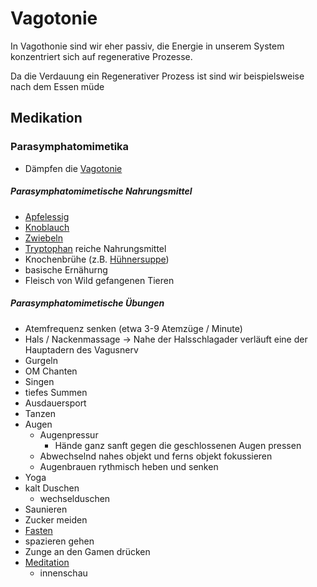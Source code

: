 # Vagotonie
In Vagothonie sind wir eher passiv, die Energie in unserem System konzentriert sich auf regenerative Prozesse.

Da die Verdauung ein Regenerativer Prozess ist sind wir beispielsweise nach dem Essen müde

## Medikation
		
### Parasymphatomimetika
- Dämpfen die [Vagotonie](#Vagotonie)

##### Parasymphatomimetische Nahrungsmittel
- [Apfelessig](../../../../Stoffe/Rohstoffe/Apfelessig.md#Apfelessig)
- [Knoblauch](../../../../Stoffe/Rohstoffe/Knoblauch.md#Knoblauch)
- [Zwiebeln](../../../../Stoffe/Rohstoffe/Zwiebel.md#Zwiebeln)
- [Tryptophan](../../../../Stoffe/wichtige%20Verbindungen/Eiweiße/Tryptophan.md#Tryptophan) reiche Nahrungsmittel
- Knochenbrühe (z.B. [Hühnersuppe](../../../../Rezepte%20und%20Anleitungen/Hühnersuppe.md#Hühnersuppe))
- basische Ernähurng
- Fleisch von Wild gefangenen Tieren

##### Parasymphatomimetische Übungen
- Atemfrequenz senken (etwa 3-9 Atemzüge / Minute)
- Hals / Nackenmassage -> Nahe der Halsschlagader verläuft eine der Hauptadern des Vagusnerv
- Gurgeln
- OM Chanten
- Singen
- tiefes Summen
- Ausdauersport
- Tanzen
- Augen
	- Augenpressur
		- Hände ganz sanft gegen die geschlossenen Augen pressen
	- Abwechselnd nahes objekt und ferns objekt fokussieren
	- Augenbrauen rythmisch heben und senken
- Yoga
- kalt Duschen
	- wechselduschen
- Saunieren
- Zucker meiden
- [Fasten](../../../../Glossar/Fasten.md#Fasten)
- spazieren gehen
- Zunge an den Gamen drücken
- [Meditation](../../../Meditation.md#Meditation)
	- innenschau

